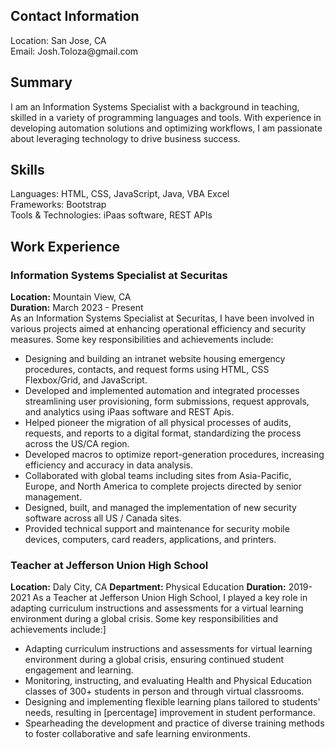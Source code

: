 <h2>Contact Information</h2>
<p>Location: San Jose, CA <br>
  Email: Josh.Toloza@gmail.com
</p>

<h2>Summary</h2>
<p>
I am an Information Systems Specialist with a background in teaching, skilled in a variety of programming languages and tools. With experience in developing automation solutions and optimizing workflows, I am passionate about leveraging technology to drive business success.
</p>
  

<h2>Skills</h2>
<p>
  Languages: HTML, CSS, JavaScript, Java, VBA Excel<br>
  Frameworks: Bootstrap <br>
  Tools & Technologies: iPaas software, REST APIs
</p>

<h2>Work Experience</h2>
<h3>Information Systems Specialist at Securitas</h3>

<p>
  <b>Location:</b> Mountain View, CA <br>
  <b>Duration:</b> March 2023 - Present <br>
  As an Information Systems Specialist at Securitas, I have been involved in various projects aimed at enhancing operational efficiency and security measures. Some key responsibilities and achievements include:
  <ul>
    <li>Designing and building an intranet website housing emergency procedures, contacts, and request forms using HTML, CSS Flexbox/Grid, and JavaScript.</li>
    <li>Developed and implemented automation and integrated processes streamlining user provisioning, form submissions, request approvals, and analytics using iPaas software and REST Apis.</li>
    <li>Helped pioneer the migration of all physical processes of audits, requests, and reports to a digital format, standardizing the process across the US/CA region.</li>
    <li>Developed macros to optimize report-generation procedures, increasing efficiency and accuracy in data analysis.</li>
    <li>Collaborated with global teams including sites from Asia-Pacific, Europe, and North America to complete projects directed by senior management. </li>
    <li>Designed, built, and managed the implementation of new security software across all US / Canada sites. </li>
    <li>Provided technical support and maintenance for security mobile devices, computers, card readers, applications, and printers. </li>
  </ul>
</p>
<h3>Teacher at Jefferson Union High School</h3>
<p>
  <b>Location:</b> Daly City, CA
  <b>Department:</b> Physical Education
  <b>Duration:</b> 2019-2021
  As a Teacher at Jefferson Union High School, I played a key role in adapting curriculum instructions and assessments for a virtual learning environment during a global crisis. Some key responsibilities and achievements include:]
  <ul>
    <li>Adapting curriculum instructions and assessments for virtual learning environment during a global crisis, ensuring continued student engagement and learning.</li>
    <li>Monitoring, instructing, and evaluating Health and Physical Education classes of 300+ students in person and through virtual classrooms.</li>
    <li>Designing and implementing flexible learning plans tailored to students' needs, resulting in [percentage] improvement in student performance.</li>
    <li>Spearheading the development and practice of diverse training methods to foster collaborative and safe learning environments.</li>
  </ul>
</p>






